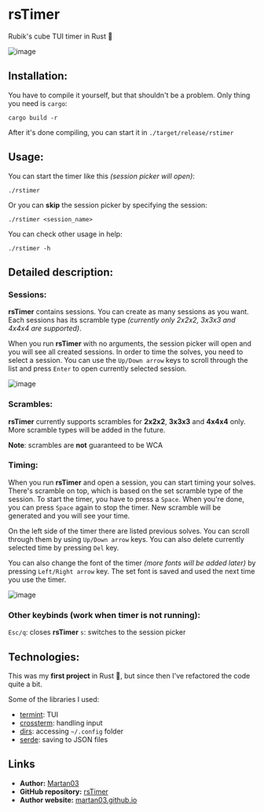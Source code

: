 # rsTimer

Rubik's cube TUI timer in Rust 🦀

![image](https://github.com/user-attachments/assets/2e54d0f4-01c3-4dd5-8ea7-496b63c2b086)

## Installation:

You have to compile it yourself, but that shouldn't be a problem. Only thing
you need is `cargo`:

```
cargo build -r
```

After it's done compiling, you can start it in `./target/release/rstimer`

## Usage:

You can start the timer like this *(session picker will open)*:
```
./rstimer
```

Or you can **skip** the session picker by specifying the session:
```
./rstimer <session_name>
```

You can check other usage in help:
```
./rstimer -h
```

## Detailed description:

### Sessions:

**rsTimer** contains sessions. You can create as many sessions as you want.
Each sessions has its scramble type *(currently only 2x2x2, 3x3x3 and 4x4x4
are supported)*.

When you run **rsTimer** with no arguments, the session picker will open and you 
will see all created sessions. In order to time the solves, you need to select 
a session. You can use the `Up/Down arrow` keys to scroll through the list and
press `Enter` to open currently selected session.

![image](https://github.com/user-attachments/assets/6d2a9223-a864-4371-955d-1b66c152797b)

### Scrambles:
**rsTimer** currently supports scrambles for **2x2x2**, **3x3x3** and **4x4x4** 
only. More scramble types will be added in the future.

**Note**: scrambles are **not** guaranteed to be WCA

### Timing:
When you run **rsTimer** and open a session, you can start timing your
solves. There's scramble on top, which is based on the set scramble type of the
session. To start the timer, you have to press a `Space`. When you're done, you
can press `Space` again to stop the timer. New scramble will be generated and
you will see your time.

On the left side of the timer there are listed previous solves. You can scroll
through them by using `Up/Down arrow` keys. You can also delete currently 
selected time by pressing `Del` key.

You can also change the font of the timer *(more fonts will be added later)*
by pressing `Left/Right arrow` key. The set font is saved and used the next 
time you use the timer.

![image](https://github.com/user-attachments/assets/2e54d0f4-01c3-4dd5-8ea7-496b63c2b086)

### Other keybinds (work when timer is not running):
`Esc/q`: closes **rsTimer**
`s`: switches to the session picker

## Technologies:

This was my **first project** in Rust 🦀, but since then I've refactored the
code quite a bit.

Some of the libraries I used:
- [termint](https://github.com/Martan03/termint): TUI
- [crossterm](https://github.com/crossterm-rs/crossterm): handling input
- [dirs](https://crates.io/crates/dirs): accessing `~/.config` folder
- [serde](https://crates.io/crates/serde): saving to JSON files

## Links

- **Author:** [Martan03](https://github.com/Martan03)
- **GitHub repository:** [rsTimer](https://github.com/Martan03/rsTimer)
- **Author website:** [martan03.github.io](https://martan03.github.io)
